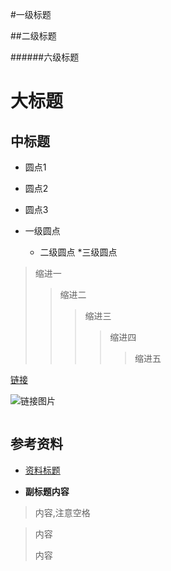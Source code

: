 #一级标题

##二级标题

######六级标题

大标题
====

中标题
----

* 圆点1
* 圆点2
* 圆点3

* 一级圆点
    * 二级圆点
        *三级圆点

>缩进一
>>缩进二
>>>缩进三
>>>>缩进四
>>>>>缩进五

[链接](http://baidu.com)

![链接图片](http://www.baidu.com/img/bdlogo.gif "百度logo") 

<img src="https://github.com/jeanboydev/Android-ReadTheFuckingSourceCode/blob/master/resources/images/xxx/xxx.png" alt=""/>

## 参考资料

- [资料标题](http://www.baidu.com)

- **副标题内容**

> 内容,注意空格

>内容
>
>内容

[1]:https://github.com/http_version.jpg
